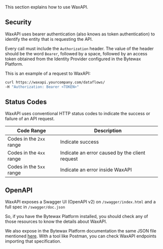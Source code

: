 This section explains how to use WaxAPI.

## Security

WaxAPI uses bearer authentication (also knows as token authentication) to identify the entity that is requesting the API.

Every call must include the `Authorization` header. The value of the header should be the word `Bearer`, followed by a space, followed by an access token obtained from the Identity Provider configured in the Bytewax Platform.

This is an example of a request to WaxAPI:

```bash
curl https://waxapi.yourcompany.com/dataflows/
-H "Authorization: Bearer <TOKEN>"
```

## Status Codes

WaxAPI uses conventional HTTP status codes to indicate the success or failure of an API request.

| Code Range | Description |
|------------|-------------|
| Codes in the `2xx` range | Indicate success |
| Codes in the `4xx` range | Indicate an error caused by the client request |
| Codes in the `5xx` range | Indicate an error inside WaxAPI |

## OpenAPI

WaxAPI exposes a Swagger UI (OpenAPI v2) on `/swagger/index.html` and a full spec in `/swagger/doc.json`

So, if you have the Bytewax Platform installed, you should check any of those resources to know the details about WaxAPI.

We also expose in the Bytewax Platform documentation the same JSON file mentioned [here](/api/openapi/v0.7.2).
With a tool like Postman, you can check WaxAPI endpoints importing that specification.
